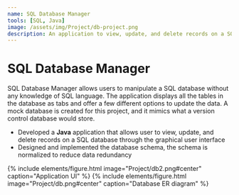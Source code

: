 ```yaml
---
name: SQL Database Manager
tools: [SQL, Java]
image: /assets/img/Project/db-project.png
description: An application to view, update, and delete records on a SQL database
---
```


# SQL Database Manager

SQL Database Manager allows users to manipulate a SQL database without any knowledge of SQL language. The application displays all the tables in the database as tabs and offer a few different options to update the data. A mock database is created for this project, and it mimics what a version control database would store.    

- Developed a **Java** application that allows user to view, update, and delete records on a SQL database through the graphical user interface 
- Designed and implemented the database schema, the schema is normalized to reduce data redundancy

{% include elements/figure.html image="Project/db2.png#center" caption="Application UI" %}
{% include elements/figure.html image="Project/db.png#center" caption="Database ER diagram" %}
